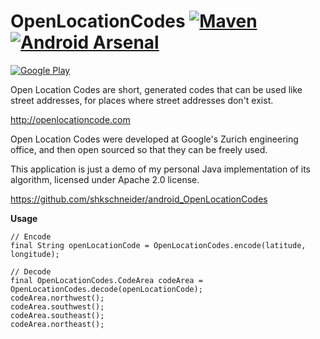 OpenLocationCodes [![Maven](https://img.shields.io/github/tag/shkschneider/android_OpenLocationCodes.svg?label=maven)](https://jitpack.io/#shkschneider/android_OpenLocationCodes/1.1.0) [![Android Arsenal](https://img.shields.io/badge/Android%20Arsenal-OpenLocationCodes-brightgreen.svg?style=flat)](http://android-arsenal.com/details/3/1607)
=================

[![Google Play](https://developer.android.com/images/brand/en_generic_rgb_wo_45.png)](https://play.google.com/store/apps/details?id=me.shkschneider.openlocationcodes.demo)

Open Location Codes are short, generated codes that can be used like street addresses, for places where street addresses don't exist.

http://openlocationcode.com

Open Location Codes were developed at Google's Zurich engineering office, and then open sourced so that they can be freely used.

This application is just a demo of my personal Java implementation of its algorithm, licensed under Apache 2.0 license.

https://github.com/shkschneider/android_OpenLocationCodes

**Usage**

    // Encode
    final String openLocationCode = OpenLocationCodes.encode(latitude, longitude);
    
    // Decode
    final OpenLocationCodes.CodeArea codeArea = OpenLocationCodes.decode(openLocationCode);
    codeArea.northwest();
    codeArea.southwest();
    codeArea.southeast();
    codeArea.northeast();
